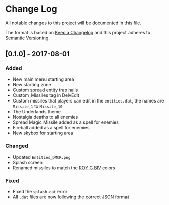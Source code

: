 # Change Log
All notable changes to this project will be documented in this file.

The format is based on [Keep a Changelog](http://keepachangelog.com/)
and this project adheres to [Semantic Versioning](http://semver.org/).

## [0.1.0] - 2017-08-01
### Added
- New main menu starting area
- New starting zone
- Custom spread entity trap halls
- Custom_Missiles tag in DelvEdit
- Custom missiles that players can edit in the `entities.dat`, the names are `Missile_1` to `Missile_10`
- The Underlands theme
- Nostalgia deaths to all enemies
- Spread Magic Missile added as a spell for enemies
- Fireball added as a spell for enemies
- New skybox for starting area

### Changed
- Updated `Entities_DMCR.png`
- Splash screen
- Renamed missiles to match the [ROY G BIV](https://en.wikipedia.org/wiki/ROYGBIV) colors

### Fixed
- Fixed the `splash.dat` error
- All `.dat` files are now following the correct JSON format
